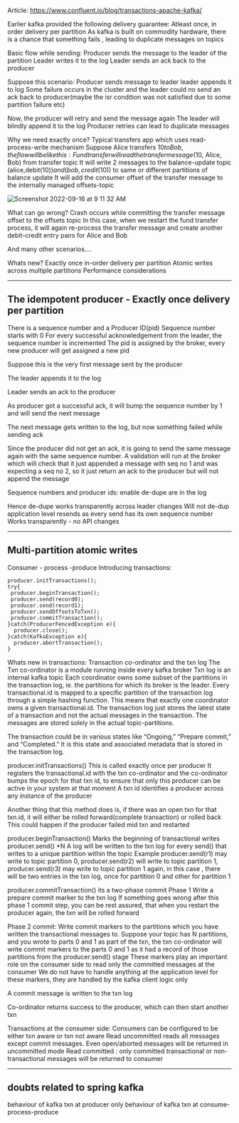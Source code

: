 Article:
https://www.confluent.io/blog/transactions-apache-kafka/


Earlier kafka provided the following delivery guarantee:
Atleast once, in order delivery per partition
As kafka is built on commodity hardware, there is a chance that something fails , leading to duplicate messages on topics

Basic flow while sending:
Producer sends the message to the leader of the partition
Leader writes it to the log
Leader sends an ack back to the producer

Suppose this scenario:
Producer sends message to leader
leader appends it to log
Some failure occurs in the cluster and the leader could no send an ack back to producer(maybe the isr condition was not satisfied due to some partition failure etc)

Now, the producer will retry and send the message again
The leader will blindly append it to the log
Producer retries can lead to duplicate messages

Why we need exactly once?
Typical transfers app which uses read-process-write mechanism
Suppose Alice transfers $10 to Bob, the flow will be like this:
Fund transfer will read the transfer message($10, Alice, Bob) from transfer topic
It will write 2 messages to the balance-update topic (alice,debit($10)) and (bob,credit($10)) to same or different partitions of balance update
It will add the consumer offset  of the transfer message to the internally managed offsets-topic

![Screenshot 2022-09-16 at 9 11 32 AM](https://user-images.githubusercontent.com/12456295/209444268-deb8f1ff-7336-4c0d-9d04-f23f3baf7032.png)


What can go wrong?
Crash occurs while committing the transfer message offset to the offsets topic
In this case, when we restart the fund transfer process, it will again re-process the transfer message and create another debit-credit entry pairs for Alice and Bob

And many other scenarios....

Whats new?
Exactly once in-order delivery per partition
Atomic writes across multiple partitions
Performance considerations

---
The idempotent producer - Exactly once delivery per partition
---
There is a sequence number and a Producer ID(pid)
Sequence number starts with 0
For every successful acknowledgement from the leader, the sequence number is incremented
The pid is assigned by the broker, every new producer will get assigned a new pid

Suppose this is the very first message sent by the producer

The leader appends it to the log

Leader sends an ack to the producer

As producer got a successful ack, it will bump the sequence number by 1 and will send the next message

The next message gets written to the log, but now something failed while sending ack

Since the producer did not get an ack, it is going to send the same message again with the same sequence number.
A validation will run at the broker which will check that it just appended a message with seq no 1 and was expecting a seq no 2, so it just return an ack to the producer but will not append the message



Sequence numbers and producer ids:
enable de-dupe
are in the log

Hence de-dupe works transparently across leader changes
Will not de-dup application level resends as every send has its own sequence number
Works transparently - no API changes

---
Multi-partition atomic writes
---
Consumer - process -produce
Introducing transactions:

```
producer.initTransactions();
try{
 producer.beginTransaction();
 producer.send(record0);
 producer.send(record1);
 producer.sendOffsetsToTxn();
 producer.commitTransaction();
}catch(ProducerFencedException e){
  producer.close();
}catch(KafkaException e){
  producer.abortTransaction();
}
```

Whats new in transactions:
Transaction co-ordinator and the txn log
The Txn co-ordinator is a module running inside every kafka broker
Txn log is an internal kafka topic
Each coordinator owns some subset of the partitions in the transaction log, ie. the partitions for which its broker is the leader.
Every transactional.id is mapped to a specific partition of the transaction log through a simple hashing function. This means that exactly one coordinator owns a given transactional.id.
The transaction log just stores the latest state of a transaction and not the actual messages in the transaction. The messages are stored solely in the actual topic-partitions. 

The transaction could be in various states like “Ongoing,” “Prepare commit,” and “Completed.” It is this state and associated metadata that is stored in the transaction log.


producer.initTransactions()
This is called exactly once per producer
It registers the transactional.id with the txn co-ordinator and the co-ordinator bumps the epoch for that txn id, to ensure that only this producer can be active in your system at that moment
A txn id identifies a producer across any instance of the producer

Another thing that this method does is, if there was an open txn for that txn.id, it will either be rolled forward(complete transaction) or rolled back
This could happen if the producer failed mid txn and restarted



producer.beginTransaction()
Marks the beginning of transactional writes
producer.send() *N
A log will be written to the txn log for every send() that writes to a unique partition within the topic
Example producer.send(r1) may write to topic partition 0, producer.send(r2) will write to topic partition 1, producer.send(r3) may write to topic partition 1 again, in this case , there will be two entries in the txn log, once for partition 0 and other for partition 1



producer.commitTransaction()
its a two-phase commit
Phase 1
Write a prepare commit marker to the txn log
If something goes wrong after this phase 1 commit step, you can be rest assured, that when you restart the producer again, the txn will be rolled forward

Phase 2 commit:
Write commit markers to the partitions which you have written the transactional messages to.
Suppose your topic has N partitions, and you wrote to parts 0 and 1 as part of the txn, the txn co-ordinator will write commit markers to the parts 0 and 1 as it had a record of those partitions from the producer.send() stage
These markers play an important role on the consumer side to read only the committed messages at the consumer
We do not have to handle anything at the application level for these markers, they are handled by the kafka client logic only



A commit message is written to the txn log

Co-ordinator returns success to the producer, which can then start another txn


Transactions at the consumer side:
Consumers can be configured to be either txn aware or txn not aware
Read uncommitted reads all messages except commit messages. Even open/aborted messages will be returned in uncommitted mode
Read committed :  only committed transactional or non-transactional messages will be returned to consumer



---
doubts related to spring kafka
---
behaviour of kafka txn at producer only
behaviour of kafka txn at consume-process-produce
